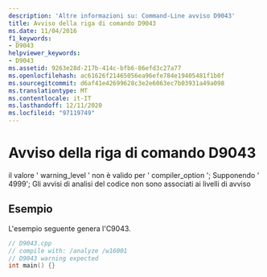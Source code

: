 ```yaml
---
description: 'Altre informazioni su: Command-Line avviso D9043'
title: Avviso della riga di comando D9043
ms.date: 11/04/2016
f1_keywords:
- D9043
helpviewer_keywords:
- D9043
ms.assetid: 9263e28d-217b-414c-bfb6-86efd3c27a77
ms.openlocfilehash: ac61626f21465056ea96efe784e19405481f1b0f
ms.sourcegitcommit: d6af41e42699628c3e2e6063ec7b03931a49a098
ms.translationtype: MT
ms.contentlocale: it-IT
ms.lasthandoff: 12/11/2020
ms.locfileid: "97119749"
---
```

# <a name="command-line-warning-d9043"></a>Avviso della riga di comando D9043

il valore ' warning_level ' non è valido per ' compiler_option '; Supponendo ' 4999'; Gli avvisi di analisi del codice non sono associati ai livelli di avviso

## <a name="example"></a>Esempio

L'esempio seguente genera l'C9043.

```cpp
// D9043.cpp
// compile with: /analyze /w16001
// D9043 warning expected
int main() {}
```
